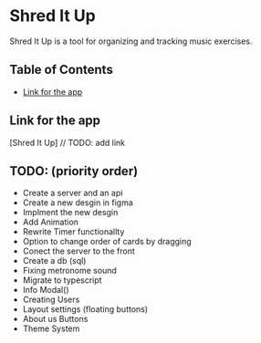 # Shred It Up

Shred It Up is a tool for organizing and tracking music exercises.

## Table of Contents

- [Link for the app](#link-for-the-app)


## Link for the app

[Shred It Up] // TODO: add link
## TODO: (priority order)
 - Create a server and an api 
 - Create a new desgin in figma 
 - Implment the new desgin 
 - Add Animation
 - Rewrite Timer functionallty
 - Option to change order of cards by dragging
 - Conect the server to the front
 - Create a db (sql)
 - Fixing metronome sound
 - Migrate to typescript
 - Info Modal()
 - Creating Users
 - Layout settings (floating buttons)
 - About us Buttons
 - Theme System

